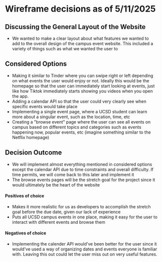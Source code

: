 # Wireframe decisions as of 5/11/2025

## Discussing the General Layout of the Website

- We wanted to make a clear layout about what features we wanted to add to the overall design of the campus event website. This included a variety of things such as what we wanted the user to

## Considered Options

- Making it similar to Tinder where you can swipe right or left depending on what events the user would enjoy or not. Ideally this would be the homepage so that the user can immediately start looking at events, just like how Tiktok immediately starts showing you videos when you open the app.
- Adding a calendar API so that the user could very clearly see when specific events would take place
- Implementing a single event page, where a UCSD student can learn more about a singular event, such as the location, time, etc
- Creating a "browse event" page where the user can see all events on campus based on different topics and categories such as events happening now, popular events, etc (imagine something similar to the Netflix homepage)

## Decision Outcome

- We will implement almost everything mentioned in considered options except the calendar API due to time constraints and overall difficulty. If time permits, we will come back to this later and implement it
- The browse events pages will be the stretch goal for the project since it would ultimately be the heart of the website

#### Positives of choice

- Makes it more realistic for us as developers to accomplish the stretch goal before the due date, given our lack of experience
- Puts all UCSD campus events in one place, making it easy for the user to interact with different events and browse them

#### Negatives of choice

- Implementing the calender API would've been better for the user since it would've used a way of organizing dates and events everyone is familiar with. Leaving this out could let the user miss out on very useful features.
